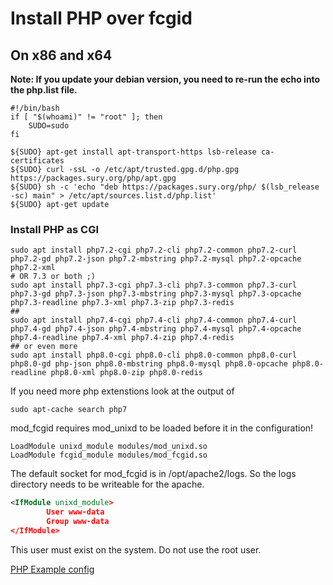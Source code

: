 <h1>Install PHP over fcgid</h1>

<h2>On x86 and x64</h2>

**Note: If you update your debian version, you need to re-run the  echo into the php.list file.**

```
#!/bin/bash
if [ "$(whoami)" != "root" ]; then
    SUDO=sudo
fi

${SUDO} apt-get install apt-transport-https lsb-release ca-certificates
${SUDO} curl -ssL -o /etc/apt/trusted.gpg.d/php.gpg https://packages.sury.org/php/apt.gpg
${SUDO} sh -c 'echo "deb https://packages.sury.org/php/ $(lsb_release -sc) main" > /etc/apt/sources.list.d/php.list'
${SUDO} apt-get update
```

<h3>Install PHP as CGI</h3>

```
sudo apt install php7.2-cgi php7.2-cli php7.2-common php7.2-curl php7.2-gd php7.2-json php7.2-mbstring php7.2-mysql php7.2-opcache php7.2-xml
# OR 7.3 or both ;)
sudo apt install php7.3-cgi php7.3-cli php7.3-common php7.3-curl php7.3-gd php7.3-json php7.3-mbstring php7.3-mysql php7.3-opcache php7.3-readline php7.3-xml php7.3-zip php7.3-redis
##
sudo apt install php7.4-cgi php7.4-cli php7.4-common php7.4-curl php7.4-gd php7.4-json php7.4-mbstring php7.4-mysql php7.4-opcache php7.4-readline php7.4-xml php7.4-zip php7.4-redis
## or even more
sudo apt install php8.0-cgi php8.0-cli php8.0-common php8.0-curl php8.0-gd php-json php8.0-mbstring php8.0-mysql php8.0-opcache php8.0-readline php8.0-xml php8.0-zip php8.0-redis
```

If you need more php extenstions look at the output of 

```
sudo apt-cache search php7
```

mod_fcgid requires mod_unixd to be loaded before it in the configuration!

```
LoadModule unixd_module modules/mod_unixd.so
LoadModule fcgid_module modules/mod_fcgid.so
```

The default socket for mod_fcgid is in /opt/apache2/logs. So the logs directory needs to be writeable for the apache. 

```xml
<IfModule unixd_module>
        User www-data
        Group www-data
</IfModule>
```

This user must exist on the system. Do not use the root user.

[PHP Example config](php_example.conf)
